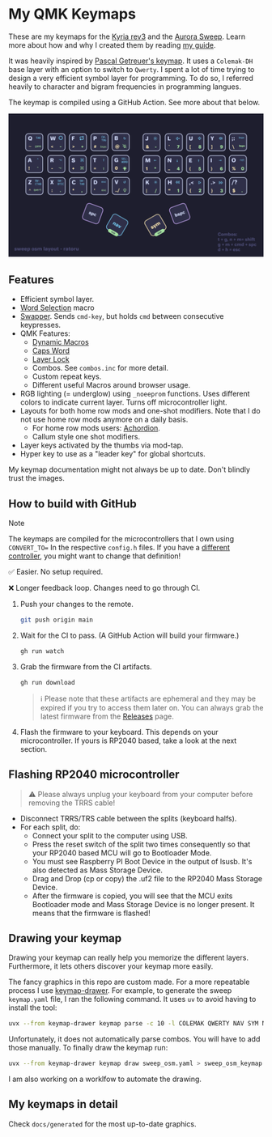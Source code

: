 # My QMK Keymaps

These are my keymaps for the [Kyria rev3](https://github.com/splitkb/kyria) and the [Aurora Sweep](https://splitkb.com/collections/keyboard-kits/products/aurora-sweep). Learn more about how and why I created them by reading [my guide](https://ratoru.com/blog/choose-the-right-base-layout).

It was heavily inspired by [Pascal Getreuer's keymap](https://github.com/getreuer/qmk-keymap). It uses a `Colemak-DH` base layer with an option to switch to `Qwerty`. I spent a lot of time trying to design a very efficient symbol layer for programming. To do so, I referred heavily to character and bigram frequencies in programming langues.

The keymap is compiled using a GitHub Action. See more about that below.

![sweep-keymap](docs/sweep-osm.png)

## Features

-   Efficient symbol layer.
-   [Word Selection](https://getreuer.info/posts/keyboards/select-word/index.html) macro
-   [Swapper](https://github.com/callum-oakley/qmk_firmware/tree/master/users/callum#swapper). Sends `cmd-key`, but holds `cmd` between consecutive keypresses.
-   QMK Features:
    -   [Dynamic Macros](https://docs.qmk.fm/#/feature_dynamic_macros)
    -   [Caps Word](https://docs.qmk.fm/#/feature_caps_word)
    -   [Layer Lock](https://docs.qmk.fm/features/layer_lock)
    -   Combos. See `combos.inc` for more detail.
    -   Custom repeat keys.
    -   Different useful Macros around browser usage.
-   RGB lighting (= underglow) using `_noeeprom` functions. Uses different colors to indicate current layer. Turns off microcontroller light.
-   Layouts for both home row mods and one-shot modifiers. Note that I do not use home row mods anymore on a daily basis.
    -   For home row mods users: [Achordion](https://getreuer.info/posts/keyboards/achordion/index.html).
    -   Callum style one shot modifiers.
-   Layer keys activated by the thumbs via mod-tap.
-   Hyper key to use as a "leader key" for global shortcuts.

My keymap documentation might not always be up to date. Don't blindly trust the images.

## How to build with GitHub

> [!NOTE]
> The keymaps are compiled for the microcontrollers that I own using `CONVERT_TO=` In the respective `config.h` files. If you have a [different controller](https://docs.qmk.fm/#/feature_converters?id=converters), you might want to change that definition!

✅ Easier. No setup required.

❌ Longer feedback loop. Changes need to go through CI.

1. Push your changes to the remote.

    ```sh
    git push origin main
    ```

2. Wait for the CI to pass. (A GitHub Action will build your firmware.)

    ```sh
    gh run watch
    ```

3. Grab the firmware from the CI artifacts.

    ```sh
    gh run download
    ```

    > ℹ️ Please note that these artifacts are ephemeral and they may be expired if you try to access them later on. You can always grab the latest firmware from the [Releases](https://github.com/mikybars/qmk_userspace/releases) page.

4. Flash the firmware to your keyboard. This depends on your microcontroller. If yours is RP2040 based, take a look at the next section.

## Flashing RP2040 microcontroller

> ⚠️ Please always unplug your keyboard from your computer before removing the TRRS cable!

-   Disconnect TRRS/TRS cable between the splits (keyboard halfs).
-   For each split, do:
    -   Connect your split to the computer using USB.
    -   Press the reset switch of the split two times consequently so that your RP2040 based MCU will go to Bootloader Mode.
    -   You must see Raspberry PI Boot Device in the output of lsusb. It's also detected as Mass Storage Device.
    -   Drag and Drop (cp or copy) the .uf2 file to the RP2040 Mass Storage Device.
    -   After the firmware is copied, you will see that the MCU exits Bootloader mode and Mass Storage Device is no longer present. It means that the firmware is flashed!

## Drawing your keymap

Drawing your keymap can really help you memorize the different layers. Furthermore, it lets others discover your keymap more easily.

The fancy graphics in this repo are custom made. For a more repeatable process I use [keymap-drawer](https://github.com/caksoylar/keymap-drawer).
For example, to generate the sweep `keymap.yaml` file, I ran the following command. It uses `uv` to avoid having to install the tool:

```bash
uvx --from keymap-drawer keymap parse -c 10 -l COLEMAK QWERTY NAV SYM NUM GAME -q keymap.json > sweep_osm.yaml
```

Unfortunately, it does not automatically parse combos. You will have to add those manually. To finally draw the keymap run:

```bash
uvx --from keymap-drawer keymap draw sweep_osm.yaml > sweep_osm_keymap.svg
```

I am also working on a worklfow to automate the drawing.

## My keymaps in detail

Check `docs/generated` for the most up-to-date graphics.
